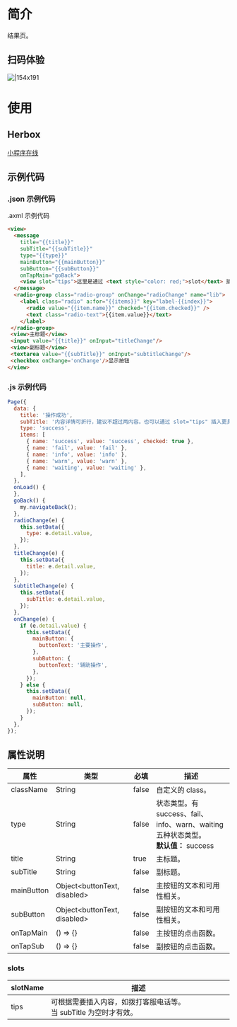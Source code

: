 
# 简介
结果页。

## 扫码体验
![|154x191](https://mdn.alipayobjects.com/afts/img/A*RZ2wRbmVjwkAAAAAAAAAAABkAa8wAA/original?bz=openpt_doc&t=CoCuy7cSr1K1kcT35aQYNAAAAABkMK8AAAAA#align=left&display=inline&height=191&margin=%5Bobject%20Object%5D&originHeight=191&originWidth=154&status=done&style=none&width=154)

# 使用

## Herbox
[小程序在线](https://herbox-embed.alipay.com/s/doc-aliui-message?theme=light&previewZoom=75&chInfo=openhome-doc) 

## 示例代码

### .json 示例代码
.axml 示例代码
```html
<view>
  <message
    title="{{title}}"
    subTitle="{{subTitle}}"
    type="{{type}}"
    mainButton="{{mainButton}}" 
    subButton="{{subButton}}" 
    onTapMain="goBack">
    <view slot="tips">这里是通过 <text style="color: red;">slot</text> 插槽加入的内容，加入更多自定义内容。</view>
  </message>
  <radio-group class="radio-group" onChange="radioChange" name="lib">
    <label class="radio" a:for="{{items}}" key="label-{{index}}">
      <radio value="{{item.name}}" checked="{{item.checked}}" />
      <text class="radio-text">{{item.value}}</text>
    </label>
 </radio-group>
 <view>主标题</view>
 <input value="{{title}}" onInput="titleChange"/>
 <view>副标题</view>
 <textarea value="{{subTitle}}" onInput="subtitleChange"/>
 <checkbox onChange='onChange'/>显示按钮
</view>
```

### .js 示例代码
```javascript
Page({
  data: {
    title: '操作成功',
    subTitle: '内容详情可折行，建议不超过两内容。也可以通过 slot="tips" 插入更具有功能性的提示。',
    type: 'success',
    items: [
      { name: 'success', value: 'success', checked: true },
      { name: 'fail', value: 'fail' },
      { name: 'info', value: 'info' },
      { name: 'warn', value: 'warn' },
      { name: 'waiting', value: 'waiting' },
    ],
  },
  onLoad() {
  },
  goBack() {
    my.navigateBack();
  },
  radioChange(e) {
    this.setData({
      type: e.detail.value,
    });
  },
  titleChange(e) {
    this.setData({
      title: e.detail.value,
    });
  },
  subtitleChange(e) {
    this.setData({
      subTitle: e.detail.value,
    });
  },
  onChange(e) {
    if (e.detail.value) {
      this.setData({
        mainButton: {
          buttonText: '主要操作',
        },
        subButton: {
          buttonText: '辅助操作',
        },
      });
    } else {
      this.setData({
        mainButton: null,
        subButton: null,
      });
    }
  },
});
```

## 属性说明
| **属性** | **类型** | **必填** | **描述** |
| --- | --- | --- | --- |
| className | String | false | 自定义的 class。 |
| type | String | false | 状态类型。有 success、fail、info、warn、waiting 五种状态类型。<br />**默认值：** success |
| title | String | true | 主标题。 |
| subTitle | String | false | 副标题。 |
| mainButton | Object<buttonText, disabled> | false | 主按钮的文本和可用性相关。 |
| subButton | Object<buttonText, disabled> | false | 副按钮的文本和可用性相关。 |
| onTapMain | () => {} | false | 主按钮的点击函数。 |
| onTapSub | () => {} | false | 副按钮的点击函数。 |


### slots
| **slotName** | **描述** |
| --- | --- |
| tips | 可根据需要插入内容，如拨打客服电话等。当 subTitle 为空时才有效。 |

